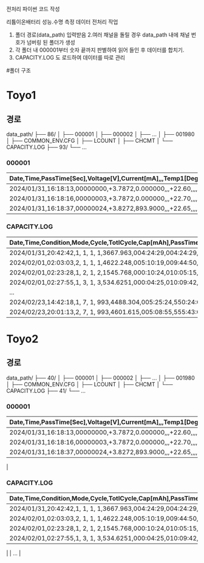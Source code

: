 전처리 파이썬 코드 작성

리튬이온배터리 성능.수명 측정 데이터 전처리 작업


1. 폴더 경로(data_path) 입력받음
2.여러 채널을 돌릴 경우 data_path 내에 채널 번호가 넘버링 된 폴더가 생성
3. 각 폴더 내 000001부터 숫자 끝까지 판별하여 읽어 들인 후 데이터를 합치기.
4. CAPACITY.LOG 도 로드하여 데이터를 따로 관리 


#폴더 구조

# Toyo1
## 경로

data_path/
├── 86/
│   ├── 000001
│   ├── 000002
│   ├── ...
│   ├── 001980
│   ├── COMMON_ENV.CFG
│   ├── LCOUNT
│   ├── CHCMT
│   └── CAPACITY.LOG
├── 93/
└── ...

### 000001

| Date,Time,PassTime[Sec],Voltage[V],Current[mA],,,Temp1[Deg],,,,Condition,Mode,Cycle,TotlCycle,PassedDate,Temp1[Deg] |
| ------------------------------------------------------------------------------------------------------------------- |
| 2024/01/31,16:18:13,00000000,+3.7872,0.000000,,,+22.60,,,,1, 1, 1, 1, 0,+22.60                                      |
| 2024/01/31,16:18:16,00000003,+3.7872,0.000000,,,+22.70,,,,1, 1, 1, 1, 0,+22.70                                      |
| 2024/01/31,16:18:37,00000024,+3.8272,893.9000,,,+22.65,,,,1, 1, 1, 1, 0,+22.65                                      |

### CAPACITY.LOG

| Date,Time,Condition,Mode,Cycle,TotlCycle,Cap[mAh],PassTime,TotlPassTime,Pow[mWh],AveVolt[V],PeakVolt[V],,PeakTemp[Deg],Ocv,,Finish,DchCycle,PassedDate |
| ------------------------------------------------------------------------------------------------------------------------------------------------------ |
| 2024/01/31,20:42:42,1, 1, 1, 1,3667.963,004:24:29,004:24:29,15093.07,+4.1412,+4.5019,,+23.20,+3.7872,,Cur, 0, 0                                        |
| 2024/02/01,02:03:03,2, 1, 1, 1,4622.248,005:10:19,009:44:50,18135.83,+3.9237,+4.4618,,+23.15,+4.4893,,Vol, 1, 0                                        |
| 2024/02/01,02:23:28,1, 2, 1, 2,1545.768,000:10:24,010:05:15,6267.272,+4.0529,+4.1403,,+23.15,+3.4076,,Vol, 1, 0                                        |
| 2024/02/01,02:27:55,1, 3, 1, 3,534.6251,000:04:25,010:09:42,2205.787,+4.1236,+4.1603,,+23.25,+3.9867,,Vol, 1, 0                                        |
| ...
| 2024/02/23,14:42:18,1, 7, 1, 993,4488.304,005:25:24,550:24:05,18220.23,+4.0919,+4.5014,,+23.25,+3.5442,,Cur, 398, 22                                        |                                        |
| 2024/02/23,20:01:13,2, 7, 1, 993,4601.615,005:08:55,555:43:00,18108.13,+3.9353,+4.4598,,+23.25,+4.4898,,Vol, 399, 23                                        |

# Toyo2
## 경로

data_path/
├── 40/
│   ├── 000001
│   ├── 000002
│   ├── ...
│   ├── 001980
│   ├── COMMON_ENV.CFG
│   ├── LCOUNT
│   ├── CHCMT
│   └── CAPACITY.LOG
├── 41/
└── ...
### 000001

| Date,Time,PassTime[Sec],Voltage[V],Current[mA],,,Temp1[Deg],,,,Condition,Mode,Cycle,TotlCycle,Temp1[Deg] |
| -------------------------------------------------------------------------------------------------------- |
| 2024/01/31,16:18:13,00000000,+3.7872,0.000000,,,+22.60,,,,1, 1, 1, 1,+22.60                              |
| 2024/01/31,16:18:16,00000003,+3.7872,0.000000,,,+22.70,,,,1, 1, 1, 1,+22.70                              |
| 2024/01/31,16:18:37,00000024,+3.8272,893.9000,,,+22.65,,,,1, 1, 1, 1,+22.65                              | ...
|

### CAPACITY.LOG

| Date,Time,Condition,Mode,Cycle,TotlCycle,Cap[mAh],PassTime,TotlPassTime,Pow[mWh],AveVolt[V],PeakVolt[V],,PeakTemp[Deg],Ocv,,Finish |
| ---------------------------------------------------------------------------------------------------------------------------------- |
| 2024/01/31,20:42:42,1, 1, 1, 1,3667.963,004:24:29,004:24:29,15093.07,+4.1412,+4.5019,,+23.20,+3.7872,,Cur                          |
| 2024/02/01,02:03:03,2, 1, 1, 1,4622.248,005:10:19,009:44:50,18135.83,+3.9237,+4.4618,,+23.15,+4.4893,,Vol                          |
| 2024/02/01,02:23:28,1, 2, 1, 2,1545.768,000:10:24,010:05:15,6267.272,+4.0529,+4.1403,,+23.15,+3.4076,,Vol                          |
| 2024/02/01,02:27:55,1, 3, 1, 3,534.6251,000:04:25,010:09:42,2205.787,+4.1236,+4.1603,,+23.25,+3.9867,,Vol                          
|
| ...
|
